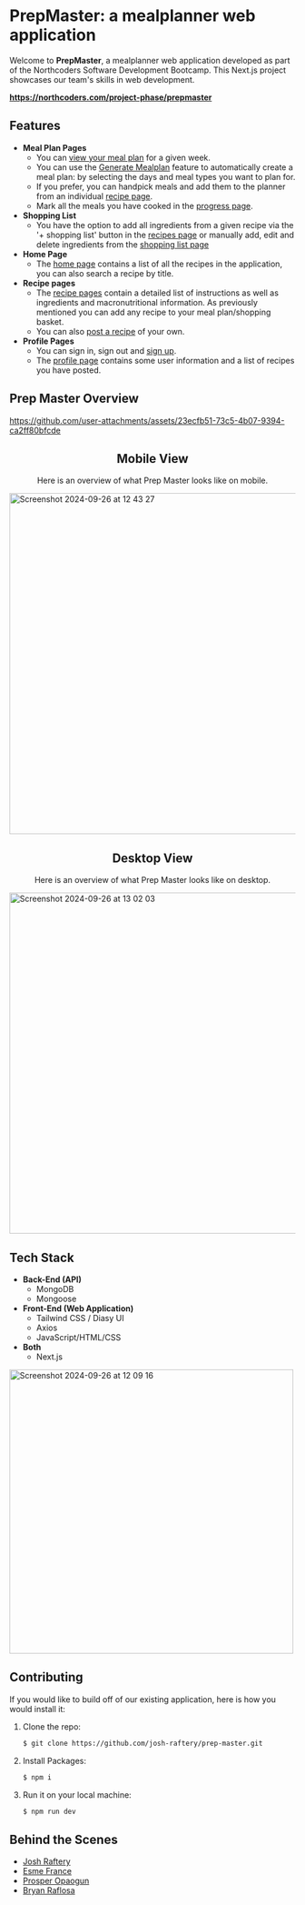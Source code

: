 # PrepMaster: a mealplanner web application
Welcome to **PrepMaster**, a mealplanner web application developed as part of the Northcoders Software Development Bootcamp. This Next.js project showcases our team's skills in web development.

**https://northcoders.com/project-phase/prepmaster**

## Features
-   **Meal Plan Pages** 
      - You can [view your meal plan](https://be-prep-master.vercel.app/mealplan) for a given week.
    -   You can use the [Generate Mealplan](https://be-prep-master.vercel.app/mealPlanGenerator) feature to automatically create a meal plan: by selecting the days and meal types you want to plan for.
    -   If you prefer, you can handpick meals and add them to the planner from an individual [recipe page](https://be-prep-master.vercel.app/recipes/1).
    -   Mark all the meals you have cooked in the [progress page](https://be-prep-master.vercel.app/achievements).
-   **Shopping List** 
    -  You have the option to add all ingredients from a given recipe via the '+ shopping list' button in the [recipes page](https://be-prep-master.vercel.app/recipes/1) or manually add, edit and delete ingredients from the [shopping list page](https://be-prep-master.vercel.app/shopping-list)
-   **Home Page** 
    -   The [home page](https://be-prep-master.vercel.app/) contains a list of all the recipes in the application, you can also search a recipe by title.
-   **Recipe pages** 
    -    The [recipe pages](https://be-prep-master.vercel.app/recipes/8) contain a detailed list of instructions as well as ingredients and macronutritional information. As previously mentioned you can add any recipe to your meal plan/shopping basket.
    -   You can also [post a recipe](https://be-prep-master.vercel.app/recipes/post-recipe) of your own.
-   **Profile Pages**
    -   You can sign in, sign out and [sign up](https://be-prep-master.vercel.app/signup).
    -   The [profile page](https://be-prep-master.vercel.app/profile/1) contains some user information and a list of recipes you have posted.

## Prep Master Overview

https://github.com/user-attachments/assets/23ecfb51-73c5-4b07-9394-ca2ff80bfcde

<h2 align="center">Mobile View</h2>
<p align="center">Here is an overview of what Prep Master looks like on mobile.</p>
<img width="600" alt="Screenshot 2024-09-26 at 12 43 27" src="https://github.com/user-attachments/assets/25a09482-d20f-4e36-8cfc-96f157a04eb3">

<h2 align="center">Desktop View</h2>
<p align="center">Here is an overview of what Prep Master looks like on desktop.</p>
<img width="600" alt="Screenshot 2024-09-26 at 13 02 03" src="https://github.com/user-attachments/assets/18258fb2-ba01-42ab-84d9-3e13afc6dc51">

      
## Tech Stack
-   **Back-End (API)**
    -   MongoDB
    -   Mongoose
-   **Front-End (Web Application)**
    -   Tailwind CSS / Diasy UI
    -   Axios
    -   JavaScript/HTML/CSS
- **Both**  
    -   Next.js

<img width="500" alt="Screenshot 2024-09-26 at 12 09 16" src="https://github.com/user-attachments/assets/72e29787-5ea0-4f32-9b7a-2f14fc878132">


## Contributing

If you would like to build off of our existing application, here is how you would install it:

1. Clone the repo:

    ```bash
    $ git clone https://github.com/josh-raftery/prep-master.git
    ```

2. Install Packages:

    ```bash
    $ npm i
    ```

3. Run it on your local machine:

    ```bash
    $ npm run dev
    ```

## Behind the Scenes

-   [Josh Raftery](https://github.com/josh-raftery)
-   [Esme France](https://github.com/esmefrance)
-   [Prosper Opaogun](https://github.com/OpaogunProsper)
-   [Bryan Raflosa](https://github.com/bryanrafosala)

